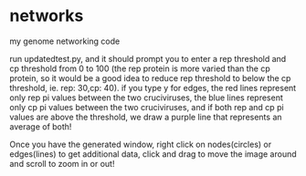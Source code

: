 # networks
my genome networking code

run updatedtest.py, and it should prompt you to enter a rep threshold and cp threshold from 0 to 100 (the rep protein is more varied than the cp protein, so it would be a good idea to reduce rep threshold to below the cp threshold, ie. rep: 30,cp: 40). if you type y for edges, the red lines represent only rep pi values between the two cruciviruses, the blue lines represent only cp pi values between the two cruciviruses, and if both rep and cp pi values are above the threshold, we draw a purple line  that represents an average of both!

Once you have the generated window, right click on nodes(circles) or edges(lines) to get additional data, click and drag to move the image around and scroll to zoom in or out! 

